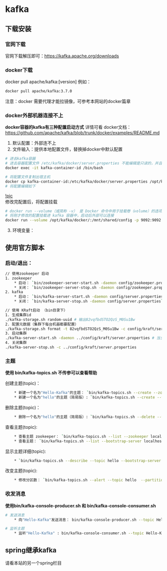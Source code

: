 # kafka
## 下载安装
### 官网下载
官网下载解压即可：https://kafka.apache.org/downloads  

### docker下载
docker pull apache/kafka:[version] 
例如：
```sh
docker pull apache/kafka:3.7.0 
```
注意：docker 需要代理才能拉镜像，可参考本网站的docker篇章

### docker外部机器连接不上
**docker容器的kafka有三种配置启动方式** 
  详情可看 docker文档：https://github.com/apache/kafka/blob/trunk/docker/examples/README.md
1. 默认配置：外部连不上  
2. 文件输入：提供本地配置文件，替换掉docker中默认配置  
```sh
# 进去kafka容器
# 进去容器配置文件 /etc/kafka/docker/server.properties 不能编辑是只读的，并且这个修改只针对该容器，而不是apache/kafka镜像。所以要将配置文件放在宿主机。
docker exec -it kafka-container-id /bin/bash

# 将配置文件复制出宿主机
docker cp kafka-container-id:/etc/kafka/docker/server.properties /opt/kafka/docker/
# 将配置编辑如下
```
[!pic](/middleware/kafka-01.png)  
修改完配置后，将配置挂载
```sh
# docker run --volume（或简称 -v） 是 Docker 命令中用于挂载卷（volume）的选项。卷是 Docker 用来持久化和共享数据的一种机制，可以在容器之间共享数据，或者将数据持久化到主机文件系统中。使用卷可以确保即使容器被删除，数据也不会丢失。
# 将刚才修改的配置挂载进 kafka 容器中，启动后外部可以连接
docker run --volume /opt/kafka/docker/:/mnt/shared/config -p 9092:9092 apache/kafka:3.7.0
```

3. 环境变量：  


## 使用官方脚本

### 启动/退出：
```sh
// 使用zookeeper 启动
1. zookeeper
	* 启动： `bin/zookeeper-server-start.sh -daemon config/zookeeper.properties`
	* 关闭： `bin/zookeeper-server-stop.sh -daemon config/zookeeper.properties`
2. kafka
	* 启动： `bin/kafka-server-start.sh -daemon config/server.properties`
	* 关闭： `bin/kafka-server-stop.sh -daemon config/server.properties`

// 使用 KRaft启动 （bin目录下）
1. 生成集群id
./kafka-storage.sh random-uuid # 输出82vqfbdSTO2QzS_M0Su1Bw
2. 配置元数据（集群下每台机器都要配置）
./kafka-storage.sh format -t 82vqfbdSTO2QzS_M0Su1Bw -c config/kraft/server.properties
3. 启动集群
./kafka-server-start.sh -daemon ../config/kraft/server.properties # 当全部节点都出现 Kafka Server started，集群启动成功
4. 关闭集群
./kafka-server-stop.sh -c ../config/kraft/server.properties
```
### 主题
**使用 bin/kafka-topics.sh 不传参可以查看帮助**

创建主题(topic)：
```sh
	* 新建一个名为"Hello-Kafka"的主题： `bin/kafka-topics.sh --create --zookeeper localhost:2181 --replication-factor 1 --partitions 1 --topic Hello-Kafka`
	* 新建一个名为"hello"的主题（简易版）: `bin/kafka-topics.sh --create --topic hello --bootstrap-server localhost:9092`
```

删除主题(topic)：
```sh
	* 删除一个名为"hello"的主题（简易版）: `bin/kafka-topics.sh --delete --topic  hello --bootstrap-server localhost:9092`
```

查看主题(topic):
```sh
	* 查看主题 zookeeper： `bin/kafka-topics.sh --list --zookeeper localhost:2181`
	* 查看主题： `bin/kafka-topics.sh --list --bootstrap-server localhost:9092`
```

显示主题详细(topic):
```sh
	* `bin/kafka-topics.sh --describe --topic hello --bootstrap-server localhost:9092`
```

改变主题(topic):
```sh
	* 修改分区数： `bin/kafka-topics.sh --alert --topic hello  --partition 5 --bootstrap-server localhost:9092`
```

### 收发消息
**使用bin/kafka-console-producer.sh 和 bin/kafka-console-consumer.sh**
```sh
# 发送消息
	* 向"Hello-Kafka"发送消息： bin/kafka-console-producer.sh --topic Hello-Kafka --bootstrap-server localhost:9092
```

```sh
# 监听主题
	* 监听"Hello-Kafka" : bin/kafka-console-consumer.sh --topic Hello-Kafka --bootstrap-server localhost:9092 --from-beginning #从头开始读
```


## spring继承kafka
请看本站的另一个spring栏目